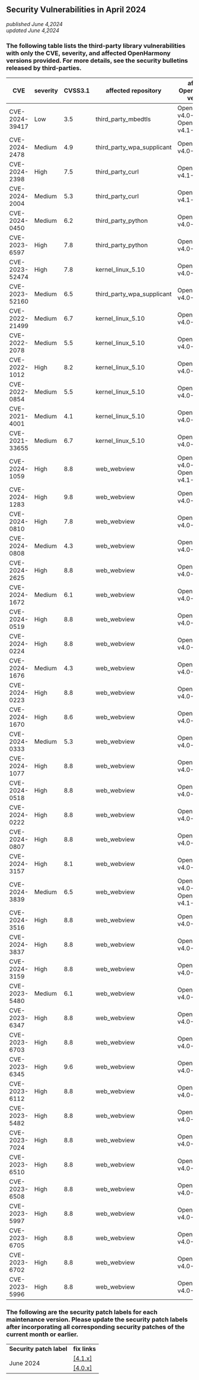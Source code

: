 ## Security Vulnerabilities in April 2024
_published June 4,2024_<br/>
_updated June 4,2024_

### The following table lists the third-party library vulnerabilities with only the CVE, severity, and affected OpenHarmony versions provided. For more details, see the security bulletins released by third-parties.

| CVE | severity | CVSS3.1 | affected repository |affected OpenHarmony versions | fix link |
| -------------- | -------- | ------------ |-------------| ------------------------------------------------------------ | ------------------------------------------------------ |
| CVE-2024-39417 | Low | 3.5 | third_party_mbedtls        | OpenHarmony-v4.0-Release<br/>OpenHarmony-v4.1-Release | [4.0.x](https://gitee.com/openharmony/third_party_mbedtls/pulls/106) |
| CVE-2024-2478  | Medium | 4.9 | third_party_wpa_supplicant | OpenHarmony-v4.0-Release                              | [4.0.x](https://gitee.com/openharmony/third_party_wpa_supplicant/pulls/386)<br/>[4.1.x](https://gitee.com/openharmony/third_party_wpa_supplicant/pulls/385) |
| CVE-2024-2398  | High | 7.5 | third_party_curl           | OpenHarmony-v4.1-Release                              | [4.1.x](https://gitee.com/openharmony/third_party_curl/pulls/225)  |
| CVE-2024-2004  | Medium | 5.3 | third_party_curl           | OpenHarmony-v4.1-Release                              | [4.1.x](https://gitee.com/openharmony/third_party_curl/pulls/225)  |
| CVE-2024-0450  | Medium | 6.2 | third_party_python         | OpenHarmony-v4.0-Release                              | [4.0.x](https://gitee.com/openharmony/third_party_python/pulls/52) |
| CVE-2023-6597  | High | 7.8 | third_party_python         | OpenHarmony-v4.0-Release                              | [4.0.x](https://gitee.com/openharmony/third_party_python/pulls/54) |
| CVE-2023-52474 | High | 7.8 | kernel_linux_5.10          | OpenHarmony-v4.0-Release                              | [4.0.x](https://gitcode.com/openharmony/kernel_linux_5.10/commit/94864e0740cfd5d809c1e9bd9d59cb1852157970) |
| CVE-2023-52160 | Medium | 6.5 | third_party_wpa_supplicant | OpenHarmony-v4.0-Release                              | [4.0.x](https://gitcode.com/openharmony/third_party_wpa_supplicant/pulls/385/files) |
| CVE-2022-21499 | Medium | 6.7 | kernel_linux_5.10          | OpenHarmony-v4.0-Release                              | [4.0.x](https://gitcode.com/openharmony/kernel_linux_5.10/commit/b64cf8c7f40f1463c1a8457ad7d4f7808b757eed) |
| CVE-2022-2078  | Medium | 5.5 | kernel_linux_5.10          | OpenHarmony-v4.0-Release                              | [4.0.x](https://gitcode.com/openharmony/kernel_linux_5.10/commit/7dd9c7527ea154777e768069f56dcc023a0b7f77) |
| CVE-2022-1012  | High | 8.2 | kernel_linux_5.10          | OpenHarmony-v4.0-Release                              | [4.0.x](https://gitcode.com/openharmony/kernel_linux_5.10/commit/6c218ee6b11b2baa537f4d79f342f498ac52c84c) |
| CVE-2022-0854  | Medium | 5.5 | kernel_linux_5.10          | OpenHarmony-v4.0-Release                              | [4.0.x](https://gitcode.com/openharmony/kernel_linux_5.10/commit/73a8199c5fa41c38de7c862e3383cac4050aa91b) |
| CVE-2021-4001  | Medium | 4.1 | kernel_linux_5.10          | OpenHarmony-v4.0-Release                              | [4.0.x](https://gitcode.com/openharmony/kernel_linux_5.10/commit/a5f66cc95e34b968d9d70a9fe5ec646f22789183) |
| CVE-2021-33655 | Medium | 6.7 | kernel_linux_5.10          | OpenHarmony-v4.0-Release                              | [4.0.x](https://gitcode.com/openharmony/kernel_linux_5.10/commit/ae7cf2d3bcdb89f04076deb4bc2877728e366321) |
| CVE-2024-1059  | High | 8.8 | web_webview                | OpenHarmony-v4.0-Release<br/>OpenHarmony-v4.1-Release | [4.0.x](https://gitee.com/openharmony-tpc/chromium_third_party/pulls/149)<br/>[4.1.x](https://gitee.com/openharmony-tpc/chromium_third_party/pulls/278) |
| CVE-2024-1283  | High | 9.8 | web_webview                | OpenHarmony-v4.0-Release                              | [4.0.x](https://gitee.com/openharmony-tpc/chromium_third_party/pulls/160) |
| CVE-2024-0810  | High | 7.8 | web_webview                | OpenHarmony-v4.0-Release                              | [4.0.x](https://gitee.com/openharmony-tpc/chromium_src/pulls/510) |
| CVE-2024-0808  | Medium | 4.3 | web_webview                | OpenHarmony-v4.0-Release                              | [4.0.x](https://gitee.com/openharmony-tpc/chromium_src/pulls/584) |
| CVE-2024-2625  | High | 8.8 | web_webview                | OpenHarmony-v4.0-Release                              | [4.0.x](https://gitee.com/openharmony-tpc/chromium_v8/pulls/41) |
| CVE-2024-1672  | Medium | 6.1 | web_webview                | OpenHarmony-v4.0-Release                              | [4.0.x](https://gitee.com/openharmony-tpc/chromium_third_party/pulls/182) |
| CVE-2024-0519  | High | 8.8 | web_webview                | OpenHarmony-v4.0-Release                              | [4.0.x](https://gitee.com/openharmony-tpc/chromium_v8/pulls/24) |
| CVE-2024-0224  | High | 8.8 | web_webview                | OpenHarmony-v4.0-Release                              | [4.0.x](https://gitee.com/openharmony-tpc/chromium_third_party_blink_webtests/pulls/16)<br/>[4.0.x](https://gitee.com/openharmony-tpc/chromium_third_party/pulls/138) |
| CVE-2024-1676  | Medium | 4.3 | web_webview                | OpenHarmony-v4.0-Release                              | [4.0.x](https://gitee.com/openharmony-tpc/chromium_src/pulls/671) |
| CVE-2024-0223  | High | 8.8 | web_webview                | OpenHarmony-v4.0-Release                              | [4.0.x](https://gitee.com/openharmony-tpc/chromium_third_party_angle/pulls/20) |
| CVE-2024-1670  | High | 8.6 | web_webview                | OpenHarmony-v4.0-Release                              | [4.0.x](https://gitee.com/openharmony-tpc/chromium_third_party/pulls/182) |
| CVE-2024-0333  | Medium | 5.3 | web_webview                | OpenHarmony-v4.0-Release                              | [4.0.x](https://gitee.com/openharmony-tpc/chromium_src/pulls/488) |
| CVE-2024-1077  | High | 8.8 | web_webview                | OpenHarmony-v4.0-Release                              | [4.0.x](https://gitee.com/openharmony-tpc/chromium_src/pulls/562) |
| CVE-2024-0518  | High | 8.8 | web_webview                | OpenHarmony-v4.0-Release                              | [4.0.x](https://gitee.com/openharmony-tpc/chromium_v8/pulls/20) |
| CVE-2024-0222  | High | 8.8 | web_webview                | OpenHarmony-v4.0-Release                              | [4.0.x](https://gitee.com/openharmony-tpc/chromium_third_party_angle/pulls/14) |
| CVE-2024-0807  | High | 8.8 | web_webview                | OpenHarmony-v4.0-Release                              | [4.0.x](https://gitee.com/openharmony-tpc/chromium_third_party/pulls/166)<br/>[4.0.x](https://gitee.com/openharmony-tpc/chromium_third_party_blink_webtests/pulls/21) |
| CVE-2024-3157  | High | 8.1 | web_webview                | OpenHarmony-v4.0-Release                              | [4.0.x](https://gitee.com/openharmony-tpc/chromium_src/pulls/848) |
| CVE-2024-3839  | Medium | 6.5 | web_webview                | OpenHarmony-v4.0-Release<br/>OpenHarmony-v4.1-Release | [4.0.x](https://gitee.com/openharmony-tpc/chromium_third_party/pulls/284)<br/>[4.1.x](https://gitee.com/openharmony-tpc/chromium_third_party/pulls/283) |
| CVE-2024-3516  | High | 8.8 | web_webview                | OpenHarmony-v4.0-Release                              | [4.0.x](https://gitee.com/openharmony-tpc/chromium_third_party_angle/pulls/25) |
| CVE-2024-3837  | High | 8.8 | web_webview                | OpenHarmony-v4.0-Release                              | [4.0.x](https://gitee.com/openharmony-tpc/chromium_src/pulls/879) |
| CVE-2024-3159  | High | 8.8 | web_webview                | OpenHarmony-v4.0-Release                              | [4.0.x](https://gitee.com/openharmony-tpc/chromium_v8/pulls/36) |
| CVE-2023-5480  | Medium | 6.1 | web_webview                | OpenHarmony-v4.0-Release                              | [4.0.x](https://gitee.com/openharmony-tpc/chromium_src/pulls/237) |
| CVE-2023-6347  | High | 8.8 | web_webview                | OpenHarmony-v4.0-Release                              | [4.0.x](https://gitee.com/openharmony-tpc/chromium_src/pulls/224) |
| CVE-2023-6703  | High | 8.8 | web_webview                | OpenHarmony-v4.0-Release                              | [4.0.x](https://gitee.com/openharmony-tpc/chromium_third_party/pulls/94) |
| CVE-2023-6345  | High | 9.6 | web_webview                | OpenHarmony-v4.0-Release                              | [4.0.x](https://gitee.com/openharmony-tpc/chromium_third_party_skia/pulls/20) |
| CVE-2023-6112  | High | 8.8 | web_webview                | OpenHarmony-v4.0-Release                              | [4.0.x](https://gitee.com/openharmony-tpc/chromium_src/pulls/251) |
| CVE-2023-5482  | High | 8.8 | web_webview                | OpenHarmony-v4.0-Release                              | [4.0.x](https://gitee.com/openharmony-tpc/chromium_third_party_blink_webtests/pulls/11)<br/>[4.0.x](https://gitee.com/openharmony-tpc/chromium_third_party/pulls/69)<br/>[4.0.x](https://gitee.com/openharmony-tpc/chromium_src/pulls/234) |
| CVE-2023-7024  | High | 8.8 | web_webview                | OpenHarmony-v4.0-Release                              | [4.0.x](https://gitee.com/openharmony-tpc/chromium_third_party/pulls/109) |
| CVE-2023-6510  | High | 8.8 | web_webview                | OpenHarmony-v4.0-Release                              | [4.0.x](https://gitee.com/openharmony-tpc/chromium_src/pulls/299) |
| CVE-2023-6508  | High | 8.8 | web_webview                | OpenHarmony-v4.0-Release                              | [4.0.x](https://gitee.com/openharmony-tpc/chromium_third_party/pulls/99) |
| CVE-2023-5997  | High | 8.8 | web_webview                | OpenHarmony-v4.0-Release                              | [4.0.x](https://gitee.com/openharmony-tpc/chromium_third_party/pulls/81) |
| CVE-2023-6705  | High | 8.8 | web_webview                | OpenHarmony-v4.0-Release                              | [4.0.x](https://gitee.com/openharmony-tpc/chromium_third_party/pulls/91) |
| CVE-2023-6702  | High | 8.8 | web_webview                | OpenHarmony-v4.0-Release                              | [4.0.x](https://gitee.com/openharmony-tpc/chromium_v8/pulls/16) |
| CVE-2023-5996  | High | 8.8 | web_webview                | OpenHarmony-v4.0-Release                              | [4.0.x](https://gitee.com/openharmony-tpc/chromium_third_party/pulls/68) |

### The following are the security patch labels for each maintenance version. Please update the security patch labels after incorporating all corresponding security patches of the current month or earlier.

<table>
	<tr>
		<td style="font-weight: bold">Security patch label</td>
		<td style="font-weight: bold">fix links</td>
	</tr>
	<tr>
		<td rowspan="3">June 2024</td>
		<td><a href="https://gitee.com/openharmony/startup_init/pulls/2809">[4.1.x]</a></td>
	</tr>
	<tr>
		<td><a href="https://gitee.com/openharmony/startup_init/pulls/2808">[4.0.x]</a></td>
	</tr>
</table>